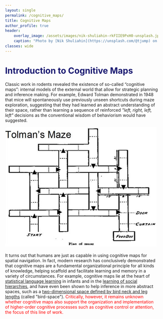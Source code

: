 ```yaml
---
layout: single
permalink: /cognitive_maps/
title: Cognitive Maps
author_profile: true
header:
    overlay_image: /assets/images/nik-shuliahin-rkFIIE9PxH0-unsplash.jpg
    caption: "Photo by [Nik Shuliahin](https://unsplash.com/@tjump) on [Unsplash](https://unsplash.com)"
classes: wide
---
```


# <span style="color: MidnightBlue">Introduction to Cognitive Maps</span>

Classic work in rodents revealed the existence of so-called “cognitive maps”: internal models of the external world that allow for strategic planning and inference making. For example, Edward Tolman demonstrated in 1948 that mice will spontaneously use previously unseen shortcuts during maze exploration, suggesting that they had learned an abstract understanding of their space, rather than learning a sequence of reinforced *"left, right, left, left"* decisions as the conventional wisdom of behaviorism would have suggested.

<div class="centerer">
  <img src="/assets/images/cognitive_map/tolman_map.jpeg" class="centered_img">
</div>
<br>
It turns out that humans are just as capable in using cognitive maps for spatial navigation. In fact, modern research has conclusively demonstrated that cognitive maps are a fundamental organizational principle for all kinds of knowledge, helping scaffold and facilitate learning and memory in a variety of circumstances. For example, cognitive maps lie at the heart of <a href="https://en.wikipedia.org/wiki/Statistical_language_acquisition" target="_blank">statistical language learning</a> in infants and in the <a href="https://www.pnas.org/doi/10.1073/pnas.2021699118" target="_blank">learning of social hierarchies</a>, and have even been shown to help inference in more abstract spaces, such as a <a href="https://www.ncbi.nlm.nih.gov/pmc/articles/PMC5248972/" target="_blank">two-dimensional space defined by bird neck and leg lengths</a> (called "bird-space"). <span style="color: red">Critically, however, it remains unknown whether cognitive maps also support the organization and implementation of higher-order cognitive processes such as cognitive control or attention, the focus of this line of work.</span>
